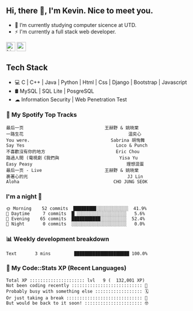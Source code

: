 ## Hi, there 👋, I'm Kevin. Nice to meet you.

- 🌱 I’m currently studying computer sicence at UTD.
- ⚡ I'm currently a full stack web developer.

<a href="https://www.linkedin.com/in/kevin12686/"><img alt="LinkedIn" src="https://img.shields.io/badge/linkedin%20-%230077B5.svg?&style=for-the-badge&logo=linkedin&logoColor=white" height=25></a>
<a href="https://www.instagram.com/kevin12686/"><img src="https://img.shields.io/badge/instagram-3f729b?&style=for-the-badge&logo=instagram&logoColor=white" height=25></a>

## Tech Stack

* 💻 C | C++ | Java | Python | Html | Css | Django | Bootstrap | Javascript
* 🛢️ MySQL | SQL Lite | PosgreSQL
* ☁ Information Security | Web Penetration Test

### 🎵 My Spotify Top Tracks

<!-- spotify start -->

```text
最后一页                               王赫野 & 姚晓棠
一路生花                                        温奕心
You were.                               Sabrina 胡恂舞
Say Yes                                   Loco & Punch
不喜歡沒有你的地方                           Eric Chou
路過人間 (電視劇《我們與                       Yisa Yu
Easy Peasy                                    理想混蛋
最后一页 - Live                        王赫野 & 姚晓棠
裹著心的光                                      JJ Lin
Aloha                                    CHO JUNG SEOK
```

<!-- spotify end -->

### I'm a night 🦉

<!-- early_bird start -->

```text
🌞 Morning    52 commits  ████████▊░░░░░░░░░░░░  41.9%
🌆 Daytime     7 commits  █▏░░░░░░░░░░░░░░░░░░░   5.6%
🌃 Evening    65 commits  ███████████░░░░░░░░░░  52.4%
🌙 Night       0 commits  ░░░░░░░░░░░░░░░░░░░░░   0.0%
```

<!-- early_bird end -->

### 📊 Weekly development breakdown

<!-- code_time start -->

```text
Text       3 mins         █████████████████████ 100.0%
```

<!-- code_time end -->

### 🧰 My Code::Stats XP (Recent Languages)

<!-- codestats start -->

```text
Total XP ::::::::::::::::::::: lvl   9 (  132,001 XP) 
Not been coding recently ::::::::::::::::::::::::::: 🙈
Probably busy with something else :::::::::::::::::: 🗓
Or just taking a break ::::::::::::::::::::::::::::: 🌴
But would be back to it soon! :::::::::::::::::::::: 🤓
```

<!-- codestats end -->
